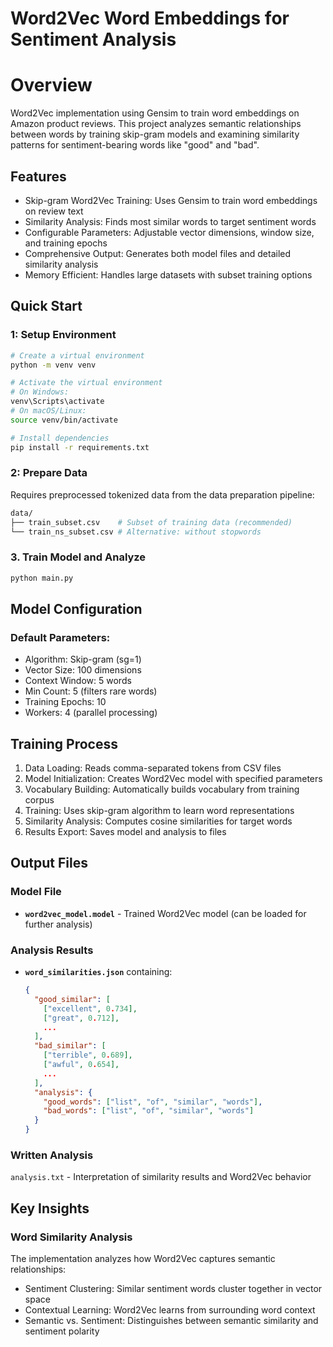 # Word2Vec Word Embeddings for Sentiment Analysis

# Overview

Word2Vec implementation using Gensim to train word embeddings on Amazon product reviews. This project analyzes semantic relationships between words by training skip-gram models and examining similarity patterns for sentiment-bearing words like "good" and "bad".

## Features

- Skip-gram Word2Vec Training: Uses Gensim to train word embeddings on review text
- Similarity Analysis: Finds most similar words to target sentiment words
- Configurable Parameters: Adjustable vector dimensions, window size, and training epochs
- Comprehensive Output: Generates both model files and detailed similarity analysis
- Memory Efficient: Handles large datasets with subset training options

## Quick Start

### 1: Setup Environment

```bash
# Create a virtual environment
python -m venv venv

# Activate the virtual environment
# On Windows:
venv\Scripts\activate
# On macOS/Linux:
source venv/bin/activate

# Install dependencies
pip install -r requirements.txt
```

### 2: Prepare Data

Requires preprocessed tokenized data from the data preparation pipeline:
```bash
data/
├── train_subset.csv    # Subset of training data (recommended)
└── train_ns_subset.csv # Alternative: without stopwords
```

### 3. Train Model and Analyze
```bash
python main.py
```


## Model Configuration
### Default Parameters:

- Algorithm: Skip-gram (sg=1)
- Vector Size: 100 dimensions
- Context Window: 5 words
- Min Count: 5 (filters rare words)
- Training Epochs: 10
- Workers: 4 (parallel processing)

## Training Process

1. Data Loading: Reads comma-separated tokens from CSV files
2. Model Initialization: Creates Word2Vec model with specified parameters
3. Vocabulary Building: Automatically builds vocabulary from training corpus
4. Training: Uses skip-gram algorithm to learn word representations
5. Similarity Analysis: Computes cosine similarities for target words
6. Results Export: Saves model and analysis to files

## Output Files
### Model File

- **`word2vec_model.model`** - Trained Word2Vec model (can be loaded for further analysis)

### Analysis Results

- **`word_similarities.json`** containing:
   ```json
   {
     "good_similar": [
       ["excellent", 0.734],
       ["great", 0.712],
       ...
     ],
     "bad_similar": [
       ["terrible", 0.689],
       ["awful", 0.654],
       ...
     ],
     "analysis": {
       "good_words": ["list", "of", "similar", "words"],
       "bad_words": ["list", "of", "similar", "words"]
     }
   }
   ```

### Written Analysis

`analysis.txt` - Interpretation of similarity results and Word2Vec behavior

## Key Insights
### Word Similarity Analysis
The implementation analyzes how Word2Vec captures semantic relationships:

- Sentiment Clustering: Similar sentiment words cluster together in vector space
- Contextual Learning: Word2Vec learns from surrounding word context
- Semantic vs. Sentiment: Distinguishes between semantic similarity and sentiment polarity
